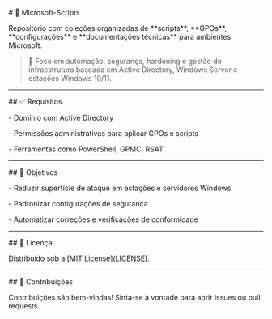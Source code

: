 \# 📂 Microsoft-Scripts



Repositório com coleções organizadas de \*\*scripts\*\*, \*\*GPOs\*\*, \*\*configurações\*\* e \*\*documentações técnicas\*\* para ambientes Microsoft.



> 🔐 Foco em automação, segurança, hardening e gestão de infraestrutura baseada em Active Directory, Windows Server e estações Windows 10/11.



---



\## ✅ Requisitos



\- Domínio com Active Directory

\- Permissões administrativas para aplicar GPOs e scripts

\- Ferramentas como PowerShell, GPMC, RSAT



---



\## 📌 Objetivos



\- Reduzir superfície de ataque em estações e servidores Windows

\- Padronizar configurações de segurança

\- Automatizar correções e verificações de conformidade



---



\## 📜 Licença



Distribuído sob a \[MIT License](LICENSE).



---



\## 🙌 Contribuições



Contribuições são bem-vindas! Sinta-se à vontade para abrir issues ou pull requests.



